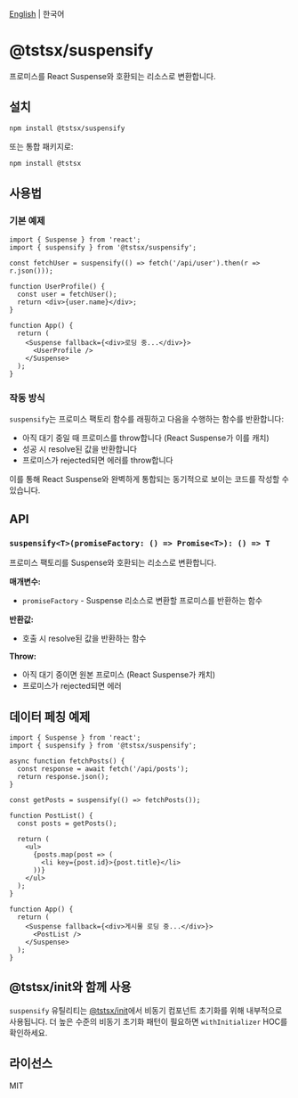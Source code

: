[English](./README.md) | 한국어

# @tstsx/suspensify

프로미스를 React Suspense와 호환되는 리소스로 변환합니다.

## 설치

```bash
npm install @tstsx/suspensify
```

또는 통합 패키지로:

```bash
npm install @tstsx
```

## 사용법

### 기본 예제

```tsx
import { Suspense } from 'react';
import { suspensify } from '@tstsx/suspensify';

const fetchUser = suspensify(() => fetch('/api/user').then(r => r.json()));

function UserProfile() {
  const user = fetchUser();
  return <div>{user.name}</div>;
}

function App() {
  return (
    <Suspense fallback={<div>로딩 중...</div>}>
      <UserProfile />
    </Suspense>
  );
}
```

### 작동 방식

`suspensify`는 프로미스 팩토리 함수를 래핑하고 다음을 수행하는 함수를 반환합니다:
- 아직 대기 중일 때 프로미스를 throw합니다 (React Suspense가 이를 캐치)
- 성공 시 resolve된 값을 반환합니다
- 프로미스가 rejected되면 에러를 throw합니다

이를 통해 React Suspense와 완벽하게 통합되는 동기적으로 보이는 코드를 작성할 수 있습니다.

## API

### `suspensify<T>(promiseFactory: () => Promise<T>): () => T`

프로미스 팩토리를 Suspense와 호환되는 리소스로 변환합니다.

**매개변수:**
- `promiseFactory` - Suspense 리소스로 변환할 프로미스를 반환하는 함수

**반환값:**
- 호출 시 resolve된 값을 반환하는 함수

**Throw:**
- 아직 대기 중이면 원본 프로미스 (React Suspense가 캐치)
- 프로미스가 rejected되면 에러

## 데이터 페칭 예제

```tsx
import { Suspense } from 'react';
import { suspensify } from '@tstsx/suspensify';

async function fetchPosts() {
  const response = await fetch('/api/posts');
  return response.json();
}

const getPosts = suspensify(() => fetchPosts());

function PostList() {
  const posts = getPosts();
  
  return (
    <ul>
      {posts.map(post => (
        <li key={post.id}>{post.title}</li>
      ))}
    </ul>
  );
}

function App() {
  return (
    <Suspense fallback={<div>게시물 로딩 중...</div>}>
      <PostList />
    </Suspense>
  );
}
```

## @tstsx/init와 함께 사용

`suspensify` 유틸리티는 [@tstsx/init](../init)에서 비동기 컴포넌트 초기화를 위해 내부적으로 사용됩니다. 더 높은 수준의 비동기 초기화 패턴이 필요하면 `withInitializer` HOC를 확인하세요.

## 라이선스

MIT
